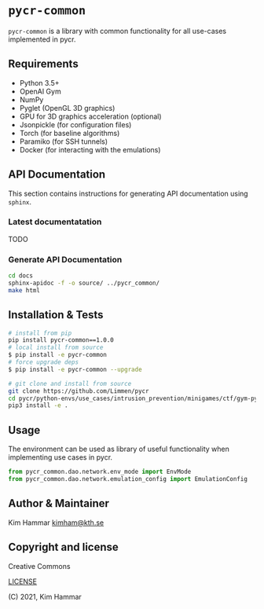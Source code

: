 # `pycr-common`

`pycr-common` is a library with common functionality for all use-cases implemented in
pycr. 

## Requirements

- Python 3.5+
- OpenAI Gym
- NumPy
- Pyglet (OpenGL 3D graphics)
- GPU for 3D graphics acceleration (optional)
- Jsonpickle (for configuration files)
- Torch (for baseline algorithms)
- Paramiko (for SSH tunnels)
- Docker (for interacting with the emulations)

## API Documentation 

This section contains instructions for generating API documentation using `sphinx`.

### Latest documentatation

TODO

### Generate API Documentation

```bash
cd docs
sphinx-apidoc -f -o source/ ../pycr_common/
make html
```

## Installation & Tests

```bash
# install from pip
pip install pycr-common==1.0.0
# local install from source
$ pip install -e pycr-common
# force upgrade deps
$ pip install -e pycr-common --upgrade

# git clone and install from source
git clone https://github.com/Limmen/pycr
cd pycr/python-envs/use_cases/intrusion_prevention/minigames/ctf/gym-pycr-ctf
pip3 install -e .
```

## Usage
The environment can be used as library of useful functionality when implementing 
use cases in pycr.

```python
from pycr_common.dao.network.env_mode import EnvMode
from pycr_common.dao.network.emulation_config import EmulationConfig
```

## Author & Maintainer

Kim Hammar <kimham@kth.se>

## Copyright and license

Creative Commons

[LICENSE](../../../../LICENSE.md)

(C) 2021, Kim Hammar